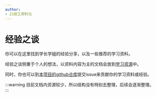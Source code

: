 ```yaml
---
author: 
- 21软工郑钤元
---
```

# 经验之谈

你可以在这里找到学长学姐的经验分享，以及一些推荐的学习资料。

经验之谈侧重于个人的想法，以资料内容为主的文档会放到[学习资源](../学习资源-/README.md)中。

同时，你也可以到[本项目的github仓库](https://github.com/SEUCXCS/cxcsknowbase)提交issue来贡献你的学习资料或经验。


:::warning
目前文档内资源较少，所以结构没有特别去整理，后续会逐渐整理。
:::
